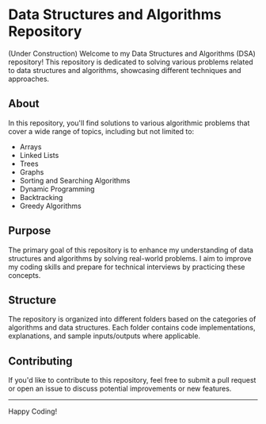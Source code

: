 # Data Structures and Algorithms Repository
(Under Construction)
Welcome to my Data Structures and Algorithms (DSA) repository! This repository is dedicated to solving various problems related to data structures and algorithms, showcasing different techniques and approaches.

## About

In this repository, you'll find solutions to various algorithmic problems that cover a wide range of topics, including but not limited to:

- Arrays
- Linked Lists
- Trees
- Graphs
- Sorting and Searching Algorithms
- Dynamic Programming
- Backtracking
- Greedy Algorithms

## Purpose

The primary goal of this repository is to enhance my understanding of data structures and algorithms by solving real-world problems. I aim to improve my coding skills and prepare for technical interviews by practicing these concepts.

## Structure

The repository is organized into different folders based on the categories of algorithms and data structures. Each folder contains code implementations, explanations, and sample inputs/outputs where applicable.

## Contributing

If you'd like to contribute to this repository, feel free to submit a pull request or open an issue to discuss potential improvements or new features.


---

Happy Coding!
